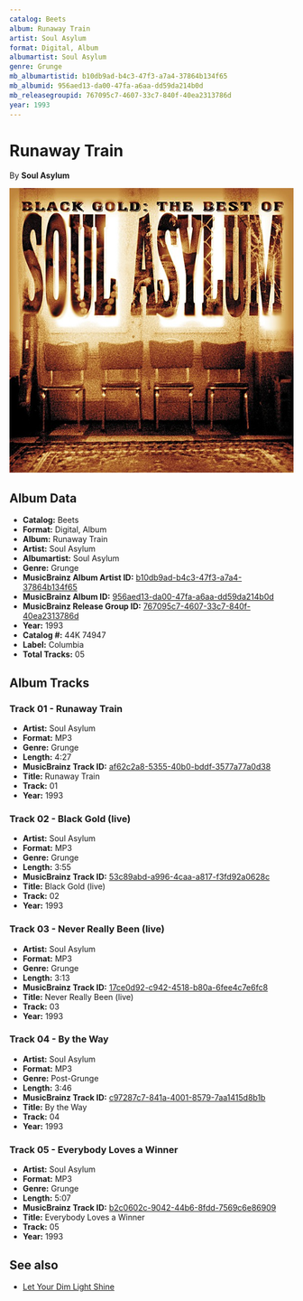 ```yaml
---
catalog: Beets
album: Runaway Train
artist: Soul Asylum
format: Digital, Album
albumartist: Soul Asylum
genre: Grunge
mb_albumartistid: b10db9ad-b4c3-47f3-a7a4-37864b134f65
mb_albumid: 956aed13-da00-47fa-a6aa-dd59da214b0d
mb_releasegroupid: 767095c7-4607-33c7-840f-40ea2313786d
year: 1993
---
```


# Runaway Train

By **Soul Asylum**

![](../../assets/beetscovers/Soul_Asylum-Runaway_Train.jpg)

## Album Data

- **Catalog:** Beets
- **Format:** Digital, Album
- **Album:** Runaway Train
- **Artist:** Soul Asylum
- **Albumartist:** Soul Asylum
- **Genre:** Grunge
- **MusicBrainz Album Artist ID:** [b10db9ad-b4c3-47f3-a7a4-37864b134f65](https://musicbrainz.org/artist/b10db9ad-b4c3-47f3-a7a4-37864b134f65)
- **MusicBrainz Album ID:** [956aed13-da00-47fa-a6aa-dd59da214b0d](https://musicbrainz.org/release/956aed13-da00-47fa-a6aa-dd59da214b0d)
- **MusicBrainz Release Group ID:** [767095c7-4607-33c7-840f-40ea2313786d](https://musicbrainz.org/release-group/767095c7-4607-33c7-840f-40ea2313786d)
- **Year:** 1993
- **Catalog #:** 44K 74947
- **Label:** Columbia
- **Total Tracks:** 05

## Album Tracks

### Track 01 - Runaway Train

- **Artist:** Soul Asylum
- **Format:** MP3
- **Genre:** Grunge
- **Length:** 4:27
- **MusicBrainz Track ID:** [af62c2a8-5355-40b0-bddf-3577a77a0d38](https://musicbrainz.org/recording/af62c2a8-5355-40b0-bddf-3577a77a0d38)
- **Title:** Runaway Train
- **Track:** 01
- **Year:** 1993

### Track 02 - Black Gold (live)

- **Artist:** Soul Asylum
- **Format:** MP3
- **Genre:** Grunge
- **Length:** 3:55
- **MusicBrainz Track ID:** [53c89abd-a996-4caa-a817-f3fd92a0628c](https://musicbrainz.org/recording/53c89abd-a996-4caa-a817-f3fd92a0628c)
- **Title:** Black Gold (live)
- **Track:** 02
- **Year:** 1993

### Track 03 - Never Really Been (live)

- **Artist:** Soul Asylum
- **Format:** MP3
- **Genre:** Grunge
- **Length:** 3:13
- **MusicBrainz Track ID:** [17ce0d92-c942-4518-b80a-6fee4c7e6fc8](https://musicbrainz.org/recording/17ce0d92-c942-4518-b80a-6fee4c7e6fc8)
- **Title:** Never Really Been (live)
- **Track:** 03
- **Year:** 1993

### Track 04 - By the Way

- **Artist:** Soul Asylum
- **Format:** MP3
- **Genre:** Post-Grunge
- **Length:** 3:46
- **MusicBrainz Track ID:** [c97287c7-841a-4001-8579-7aa1415d8b1b](https://musicbrainz.org/recording/c97287c7-841a-4001-8579-7aa1415d8b1b)
- **Title:** By the Way
- **Track:** 04
- **Year:** 1993

### Track 05 - Everybody Loves a Winner

- **Artist:** Soul Asylum
- **Format:** MP3
- **Genre:** Grunge
- **Length:** 5:07
- **MusicBrainz Track ID:** [b2c0602c-9042-44b6-8fdd-7569c6e86909](https://musicbrainz.org/recording/b2c0602c-9042-44b6-8fdd-7569c6e86909)
- **Title:** Everybody Loves a Winner
- **Track:** 05
- **Year:** 1993


## See also

- [Let Your Dim Light Shine](Let_Your_Dim_Light_Shine.md)
